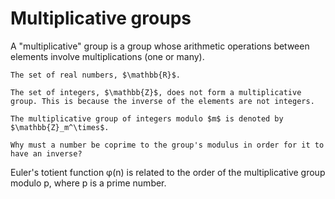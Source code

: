 # Multiplicative groups

A "multiplicative" group is a group whose arithmetic operations between elements involve multiplications (one or many).

```admonish example title="Example 1"
The set of real numbers, $\mathbb{R}$.
```

```admonish example title="Counter-example 1"
The set of integers, $\mathbb{Z}$, does not form a multiplicative group. This is because the inverse of the elements are not integers.
```

```admonish example title="Example 2"
The multiplicative group of integers modulo $m$ is denoted by $\mathbb{Z}_m^\times$.
```

```admonish question
Why must a number be coprime to the group's modulus in order for it to have an inverse?
```

Euler's totient function φ(n) is related to the order of the multiplicative group modulo p, where p is a prime number.
